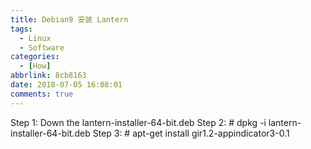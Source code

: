 ```yaml
---
title: Debian9 安装 Lantern
tags:
  - Linux
  - Software
categories:
  - [How]
abbrlink: 8cb8163
date: 2018-07-05 16:08:01
comments: true
---
```


Step 1: Down the lantern-installer-64-bit.deb
Step 2: # dpkg -i lantern-installer-64-bit.deb
Step 3: # apt-get install gir1.2-appindicator3-0.1
